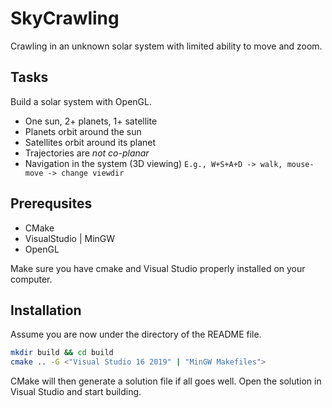# SkyCrawling

Crawling in an unknown solar system with limited ability to move and zoom.

## Tasks

Build a solar system with OpenGL.

* One sun, 2+ planets, 1+ satellite
* Planets orbit around the sun
* Satellites orbit around its planet
* Trajectories are *not co-planar*
*  Navigation in the system (3D viewing)
`E.g., W+S+A+D -> walk, mouse-move -> change viewdir`

## Prerequsites

* CMake
* VisualStudio | MinGW
* OpenGL

Make sure you have cmake and Visual Studio properly installed on your computer.

## Installation

Assume you are now under the directory of the README file. 

```bash
mkdir build && cd build
cmake .. -G <"Visual Studio 16 2019" | "MinGW Makefiles">
```

CMake will then generate a solution file if all goes well.
Open the solution in Visual Studio and start building.

